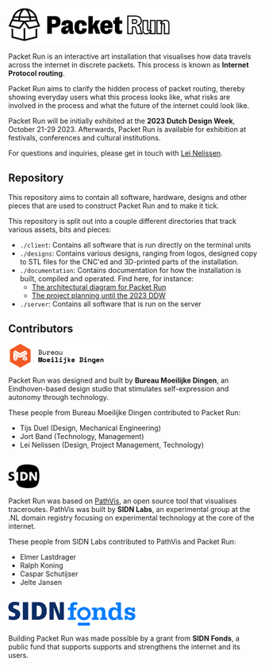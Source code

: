<img alt="Packet Run" src="./documentation/assets/packet-run-logo.svg"
height="72" />
<br />

Packet Run is an interactive art installation that visualises how data travels
across the internet in discrete packets. This process is known as **Internet
Protocol routing**.

Packet Run aims to clarify the hidden process of packet routing, thereby showing
everyday users what this process looks like, what risks are involved in the
process and what the future of the internet could look like.

Packet Run will be initially exhibited at the **2023 Dutch Design Week**,
October 21-29 2023. Afterwards, Packet Run is available for exhibition at
festivals, conferences and cultural institutions. 

For questions and inquiries, please get in touch with [Lei
Nelissen](https://leinelissen.com).

## Repository

This repository aims to contain all software, hardware, designs and other pieces
that are used to construct Packet Run and to make it tick. 

This repository is split out into a couple different directories that track
various assets, bits and pieces:
* `./client`: Contains all software that is run directly on the terminal units
* `./designs`: Contains various designs, ranging from logos, designed copy to
  STL files for the CNC'ed and 3D-printed parts of the installation. 
* `./documentation`: Contains documentation for how the installation is built,
  compiled and operated. Find here, for instance:
  * [The architectural diagram for Packet Run](./documentation/architecture.md)
  * [The project planning until the 2023 DDW](./documentation/planning.md)
* `./server`: Contains all software that is run on the server

## Contributors
<img alt="Bureau Moeilijke Dingen" src="./documentation/assets/bmd-logo.svg" height="48"
/>

Packet Run was designed and built by **Bureau Moeilijke Dingen**, an Eindhoven-based
design studio that stimulates self-expression and autonomy through technology.

These people from Bureau Moeilijke Dingen contributed to Packet Run:
* Tijs Duel (Design, Mechanical Engineering)
* Jort Band (Technology, Management)
* Lei Nelissen (Design, Project Management, Technology)

<br />

<img alt="SIDN" src="./documentation/assets/sidn-logo.svg" height="48" />

Packet Run was based on [PathVis](https://github.com/SIDN/pathvis), an open
source tool that visualises traceroutes. PathVis was built by **SIDN Labs**, an
experimental group at the .NL domain registry focusing on experimental
technology at the core of the internet.

These people from SIDN Labs contributed to PathVis and Packet Run:
* Elmer Lastdrager
* Ralph Koning
* Caspar Schutijser
* Jelte Jansen

<br />

<img alt="SIDN Fonds" src="./documentation/assets/sidn-fonds-logo.svg" height="48" />

Building Packet Run was made possible by a grant from **SIDN Fonds**, a public
fund that supports supports and strengthens the internet and its users. 